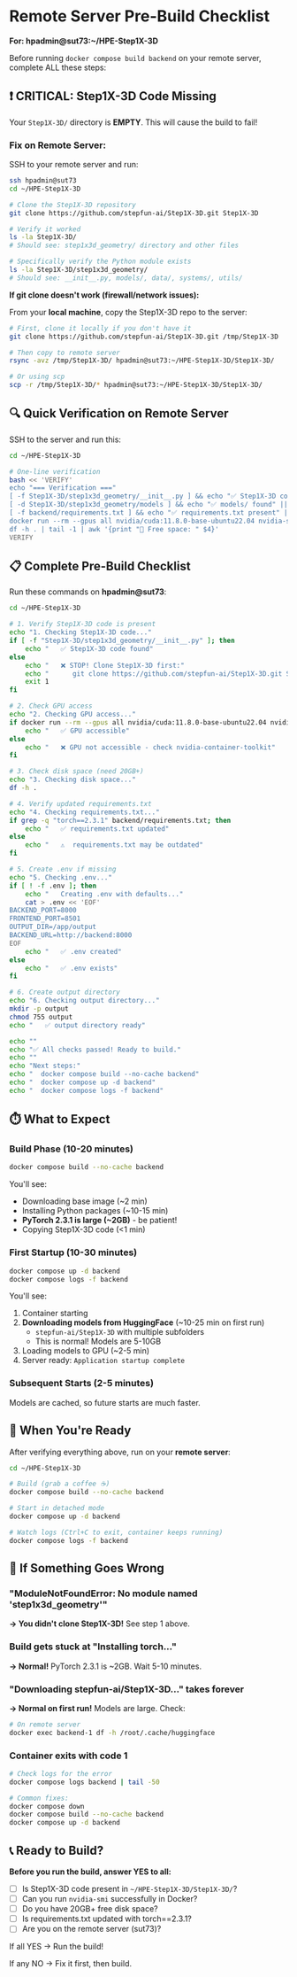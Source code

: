 # Remote Server Pre-Build Checklist

**For: hpadmin@sut73:~/HPE-Step1X-3D**

Before running `docker compose build backend` on your remote server, complete ALL these steps:

## ❗ CRITICAL: Step1X-3D Code Missing

Your `Step1X-3D/` directory is **EMPTY**. This will cause the build to fail!

### Fix on Remote Server:

SSH to your remote server and run:

```bash
ssh hpadmin@sut73
cd ~/HPE-Step1X-3D

# Clone the Step1X-3D repository
git clone https://github.com/stepfun-ai/Step1X-3D.git Step1X-3D

# Verify it worked
ls -la Step1X-3D/
# Should see: step1x3d_geometry/ directory and other files

# Specifically verify the Python module exists
ls -la Step1X-3D/step1x3d_geometry/
# Should see: __init__.py, models/, data/, systems/, utils/
```

**If git clone doesn't work (firewall/network issues):**

From your **local machine**, copy the Step1X-3D repo to the server:

```bash
# First, clone it locally if you don't have it
git clone https://github.com/stepfun-ai/Step1X-3D.git /tmp/Step1X-3D

# Then copy to remote server
rsync -avz /tmp/Step1X-3D/ hpadmin@sut73:~/HPE-Step1X-3D/Step1X-3D/

# Or using scp
scp -r /tmp/Step1X-3D/* hpadmin@sut73:~/HPE-Step1X-3D/Step1X-3D/
```

## 🔍 Quick Verification on Remote Server

SSH to the server and run this:

```bash
cd ~/HPE-Step1X-3D

# One-line verification
bash << 'VERIFY'
echo "=== Verification ==="
[ -f Step1X-3D/step1x3d_geometry/__init__.py ] && echo "✅ Step1X-3D code present" || echo "❌ Step1X-3D MISSING - CRITICAL!"
[ -d Step1X-3D/step1x3d_geometry/models ] && echo "✅ models/ found" || echo "❌ models/ MISSING"
[ -f backend/requirements.txt ] && echo "✅ requirements.txt present" || echo "❌ requirements.txt MISSING"
docker run --rm --gpus all nvidia/cuda:11.8.0-base-ubuntu22.04 nvidia-smi &>/dev/null && echo "✅ GPU accessible" || echo "❌ GPU NOT accessible"
df -h . | tail -1 | awk '{print "💾 Free space: " $4}'
VERIFY
```

## 📋 Complete Pre-Build Checklist

Run these commands on **hpadmin@sut73**:

```bash
cd ~/HPE-Step1X-3D

# 1. Verify Step1X-3D code is present
echo "1. Checking Step1X-3D code..."
if [ -f "Step1X-3D/step1x3d_geometry/__init__.py" ]; then
    echo "   ✅ Step1X-3D code found"
else
    echo "   ❌ STOP! Clone Step1X-3D first:"
    echo "      git clone https://github.com/stepfun-ai/Step1X-3D.git Step1X-3D"
    exit 1
fi

# 2. Check GPU access
echo "2. Checking GPU access..."
if docker run --rm --gpus all nvidia/cuda:11.8.0-base-ubuntu22.04 nvidia-smi &>/dev/null; then
    echo "   ✅ GPU accessible"
else
    echo "   ❌ GPU not accessible - check nvidia-container-toolkit"
fi

# 3. Check disk space (need 20GB+)
echo "3. Checking disk space..."
df -h .

# 4. Verify updated requirements.txt
echo "4. Checking requirements.txt..."
if grep -q "torch==2.3.1" backend/requirements.txt; then
    echo "   ✅ requirements.txt updated"
else
    echo "   ⚠️  requirements.txt may be outdated"
fi

# 5. Create .env if missing
echo "5. Checking .env..."
if [ ! -f .env ]; then
    echo "   Creating .env with defaults..."
    cat > .env << 'EOF'
BACKEND_PORT=8000
FRONTEND_PORT=8501
OUTPUT_DIR=/app/output
BACKEND_URL=http://backend:8000
EOF
    echo "   ✅ .env created"
else
    echo "   ✅ .env exists"
fi

# 6. Create output directory
echo "6. Checking output directory..."
mkdir -p output
chmod 755 output
echo "   ✅ output directory ready"

echo ""
echo "✅ All checks passed! Ready to build."
echo ""
echo "Next steps:"
echo "  docker compose build --no-cache backend"
echo "  docker compose up -d backend"
echo "  docker compose logs -f backend"
```

## ⏱️ What to Expect

### Build Phase (10-20 minutes)
```bash
docker compose build --no-cache backend
```

You'll see:
- Downloading base image (~2 min)
- Installing Python packages (~10-15 min)
- **PyTorch 2.3.1 is large (~2GB)** - be patient!
- Copying Step1X-3D code (<1 min)

### First Startup (10-30 minutes)
```bash
docker compose up -d backend
docker compose logs -f backend
```

You'll see:
1. Container starting
2. **Downloading models from HuggingFace** (~10-25 min on first run)
   - `stepfun-ai/Step1X-3D` with multiple subfolders
   - This is normal! Models are 5-10GB
3. Loading models to GPU (~2-5 min)
4. Server ready: `Application startup complete`

### Subsequent Starts (2-5 minutes)
Models are cached, so future starts are much faster.

## 🚦 When You're Ready

After verifying everything above, run on your **remote server**:

```bash
cd ~/HPE-Step1X-3D

# Build (grab a coffee ☕)
docker compose build --no-cache backend

# Start in detached mode
docker compose up -d backend

# Watch logs (Ctrl+C to exit, container keeps running)
docker compose logs -f backend
```

## 🔧 If Something Goes Wrong

### "ModuleNotFoundError: No module named 'step1x3d_geometry'"
**→ You didn't clone Step1X-3D!** See step 1 above.

### Build gets stuck at "Installing torch..."
**→ Normal!** PyTorch 2.3.1 is ~2GB. Wait 5-10 minutes.

### "Downloading stepfun-ai/Step1X-3D..." takes forever
**→ Normal on first run!** Models are large. Check:
```bash
# On remote server
docker exec backend-1 df -h /root/.cache/huggingface
```

### Container exits with code 1
```bash
# Check logs for the error
docker compose logs backend | tail -50

# Common fixes:
docker compose down
docker compose build --no-cache backend
docker compose up -d backend
```

## 📞 Ready to Build?

**Before you run the build, answer YES to all:**
- [ ] Is Step1X-3D code present in `~/HPE-Step1X-3D/Step1X-3D/`?
- [ ] Can you run `nvidia-smi` successfully in Docker?
- [ ] Do you have 20GB+ free disk space?
- [ ] Is requirements.txt updated with torch==2.3.1?
- [ ] Are you on the remote server (sut73)?

If all YES → Run the build!

If any NO → Fix it first, then build.

